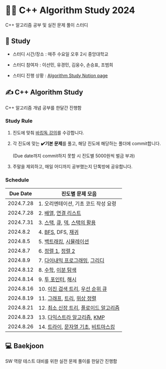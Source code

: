 # 👨‍💻 C++ Algorithm Study 2024
C++ 알고리즘 공부 및 실전 문제 풀이 스터디

## 📌 Study
- 스터디 시간/장소 : 매주 수요일 오후 2시 중앙대학교

- 스터디 참여자 : 이선민, 유경민, 김웅수, 손승표, 조범희

- 스터디 진행 상황 : [Algorithm Study Notion page](https://leaf-fifth-93c.notion.site/C-Coding-Test-Study-962803a3d0004201b00e5174e7f6c156?pvs=4)

## ✍️ C++ Algorithm Study
C++ 알고리즘 개념 공부를 한달간 진행함

### Study Rule
1. 진도에 맞춰 [바킹독 강의](https://www.youtube.com/watch?v=LcOIobH7ues&list=PLtqbFd2VIQv4O6D6l9HcD732hdrnYb6CY)를 수강합니다.

2. 각 진도에 맞는 **✔️기본 문제**를 풀고, 해당 진도에 해당하는 폴더에 commit합니다.

   (Due date까지 commit하지 못할 시 진도별 5000원씩 벌금 부과)

3. 주말을 제외하고, 매일 어디까지 공부했는지 단톡방에 공유합니다.

### Schedule
|Due Date|진도별 문제 모음|
|---------|---|
|2024.7.28|1. 오리엔테이션, 기초 코드 작성 요령|
|2024.7.28|2. [배열](https://github.com/encrypted-def/basic-algo-lecture/blob/master/workbook/0x03.md), [연결 리스트](https://github.com/encrypted-def/basic-algo-lecture/blob/master/workbook/0x04.md)|
|2024.7.31|3. [스택](https://github.com/encrypted-def/basic-algo-lecture/blob/master/workbook/0x05.md), [큐](https://github.com/encrypted-def/basic-algo-lecture/blob/master/workbook/0x06.md), [덱](https://github.com/encrypted-def/basic-algo-lecture/blob/master/workbook/0x07.md), [스택의 활용](https://github.com/encrypted-def/basic-algo-lecture/blob/master/workbook/0x08.md)|
|2024.8.2|4. [BFS](https://github.com/encrypted-def/basic-algo-lecture/blob/master/workbook/0x09.md), DFS, [재귀](https://github.com/encrypted-def/basic-algo-lecture/blob/master/workbook/0x0B.md)|
|2024.8.5|5. [백트래킹](https://github.com/encrypted-def/basic-algo-lecture/blob/master/workbook/0x0C.md), [시뮬레이션](https://github.com/encrypted-def/basic-algo-lecture/blob/master/workbook/0x0D.md)|
|2024.8.7|6. [정렬 1](https://github.com/encrypted-def/basic-algo-lecture/blob/master/workbook/0x0E.md), [정렬 2](https://github.com/encrypted-def/basic-algo-lecture/blob/master/workbook/0x0F.md)|
|2024.8.9|7. [다이내믹 프로그래밍](https://github.com/encrypted-def/basic-algo-lecture/blob/master/workbook/0x10.md), [그리디](https://github.com/encrypted-def/basic-algo-lecture/blob/master/workbook/0x11.md)|
|2024.8.12|8. [수학](https://github.com/encrypted-def/basic-algo-lecture/blob/master/workbook/0x12.md), [이분 탐색](https://github.com/encrypted-def/basic-algo-lecture/blob/master/workbook/0x13.md)|
|2024.8.14|9. [투 포인터](https://github.com/encrypted-def/basic-algo-lecture/blob/master/workbook/0x14.md), [해시](https://github.com/encrypted-def/basic-algo-lecture/blob/master/workbook/0x15.md)|
|2024.8.16|10. [이진 검색 트리](https://github.com/encrypted-def/basic-algo-lecture/blob/master/workbook/0x16.md), [우선 순위 큐](https://github.com/encrypted-def/basic-algo-lecture/blob/master/workbook/0x17.md)|
|2024.8.19|11. [그래프](https://github.com/encrypted-def/basic-algo-lecture/blob/master/workbook/0x18.md), [트리](https://github.com/encrypted-def/basic-algo-lecture/blob/master/workbook/0x19.md), [위상 정렬](https://github.com/encrypted-def/basic-algo-lecture/blob/master/workbook/0x1A.md)|
|2024.8.21|12. [최소 신장 트리](https://github.com/encrypted-def/basic-algo-lecture/blob/master/workbook/0x1B.md), [플로이드 알고리즘](https://github.com/encrypted-def/basic-algo-lecture/blob/master/workbook/0x1C.md)|
|2024.8.23|13. [다익스트라 알고리즘](https://github.com/encrypted-def/basic-algo-lecture/blob/master/workbook/0x1D.md), [KMP](https://github.com/encrypted-def/basic-algo-lecture/blob/master/workbook/0x1E.md)|
|2024.8.26|14. [트라이](https://github.com/encrypted-def/basic-algo-lecture/blob/master/workbook/0x1F.md), [문자열 기초](https://github.com/encrypted-def/basic-algo-lecture/blob/master/workbook/Appendix%20A.md), [비트마스킹](https://github.com/encrypted-def/basic-algo-lecture/blob/master/workbook/Appendix%20C.md)|

## 💻 Baekjoon
SW 역량 테스트 대비를 위한 실전 문제 풀이를 한달간 진행함

